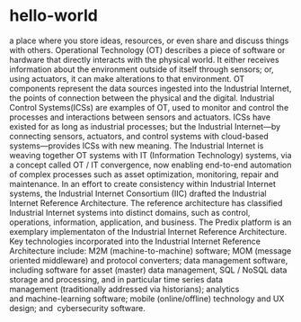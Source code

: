 # hello-world
a place where you store ideas, resources, or even share and discuss things with others.
Operational Technology (OT) describes a piece of software or hardware that directly interacts with the physical world. It either receives information about the environment outside of itself through sensors; or, using actuators, it can make alterations to that environment. OT components represent the data sources ingested into the Industrial Internet, the points of connection between the physical and the digital. Industrial Control Systems(ICSs) are examples of OT, used to monitor and control the processes and interactions between sensors and actuators. ICSs have existed for as long as industrial processes; but the Industrial Internet—by connecting sensors, actuators, and control systems with cloud-based systems—provides ICSs with new meaning.
The Industrial Internet is weaving together OT systems with IT (Information Technology) systems, via a concept called OT / IT convergence, now enabling end-to-end automation of complex processes such as asset optimization, monitoring, repair and maintenance. In an effort to create consistency within Industrial Internet systems, the Industrial Internet Consortium (IIC) drafted the Industrial Internet Reference Architecture. The reference architecture has classified Industrial Internet systems into distinct domains, such as control, operations, information, application, and business. The Predix platform is an exemplary implementaton of the Industrial Internet Reference Architecture.
Key technologies incorporated into the Industrial Internet Reference Architecture include: M2M (machine-to-machine) software; MOM (message oriented middleware) and protocol converters; data management software, including software for asset (master) data management, SQL / NoSQL data storage and processing, and in particular time series data management (traditionally addressed via historians); analytics and machine-learning software; mobile (online/offline) technology and UX design; and  cybersecurity software.
